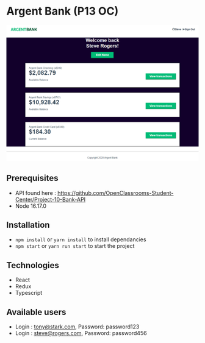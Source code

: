 # Argent Bank (P13 OC)

![screenshot](./src/assets/Screenshot.png)

## Prerequisites

- API found here : https://github.com/OpenClassrooms-Student-Center/Project-10-Bank-API
- Node 16.17.0

## Installation

- `npm install` or `yarn install` to install dependancies
- `npm start` or `yarn run start` to start the project

## Technologies

- React
- Redux
- Typescript

## Available users

- Login : tony@stark.com, Password: password123
- Login : steve@rogers.com, Password: password456
